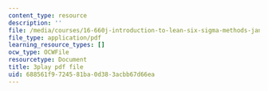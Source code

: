 ```yaml
---
content_type: resource
description: ''
file: /media/courses/16-660j-introduction-to-lean-six-sigma-methods-january-iap-2012/688561f9724581ba0d383acbb67d66ea_dNvt3SSm9Jc.pdf
file_type: application/pdf
learning_resource_types: []
ocw_type: OCWFile
resourcetype: Document
title: 3play pdf file
uid: 688561f9-7245-81ba-0d38-3acbb67d66ea
---
```

